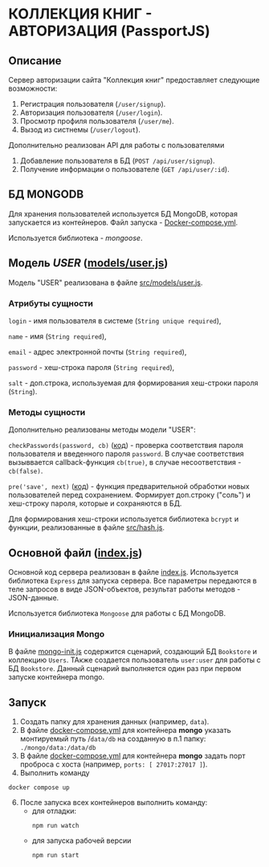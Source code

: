 # КОЛЛЕКЦИЯ КНИГ - АВТОРИЗАЦИЯ (PassportJS)

## Описание

Сервер авторизации сайта "Коллекция книг" предоставляет следующие возможности:
1. Регистрация пользователя (`/user/signup`).
2. Авторизация пользователя (`/user/login`).
3. Просмотр профиля пользователя (`/user/me`).
4. Вызод из систнемы (`/user/logout`).

Дополнительно реализован API для работы с пользователями
1. Добавление пользователя в БД (`POST /api/user/signup`).
2. Получение информации о пользователе (`GET /api/user/:id`).


## БД MONGODB

Для хранения пользователей используется БД MongoDB, которая запускается из контейнеров.
Файл запуска - [Docker-compose.yml](Docker-compose.yml).

Используется библиотека - *mongoose*.

## Модель *USER* ([models/user.js](src/models/user.js))


Модель "USER" реализована в файле [src/models/user.js](src/models/user.js).

### Атрибуты сущности

`login` - имя пользователя в системе (`String unique required`),

`name` - имя (`String required`),

`email` - адрес электронной почты (`String required`),

`password` - хеш-строка пароля (`String required`),

`salt` - доп.строка, используемая для формирования хеш-строки пароля (`String`).


### Методы сущности

Дополнительно реализованы методы модели "USER":

`checkPasswords(password, cb)` ([код](src/models/user.js#L28)) - проверка соответствия пароля пользователя и введенного пароля `password`. В случае соответствия вызыввается callback-функция `cb(true)`, в случае несоответствия - `cb(false)`.


`pre('save', next)` ([код](src/models/user.js#L38)) - функция предварительной обработки новых пользователей перед сохранением. Формирует доп.строку ("соль") и хеш-строку пароля, которые и сохраняются в БД. 

Для формирования хеш-строки используется библиотека `bcrypt` и функции, реализованные в файле [src/hash.js](src/hash.js).



## Основной файл ([index.js](src/index.js))

Основной код сервера реализован в файле [index.js](src/index.js). Используется библиотека `Express` для запуска сервера. Все параметры передаются в теле запросов в виде JSON-объектов, результат работы методов - JSON-данные.

Используется библиотека `Mongoose` для работы с БД MongoDB.

### Инициализация Mongo
В файле [mongo-init.js](mongo-init.js) содержится сценарий, создающий БД `Bookstore` и коллекцию `Users`. ТАкже создается пользователь `user:user` для работы с БД `Bookstore`. Данный сценарий выполняется один раз при первом запуске контейнера mongo.





## Запуск


1. Создать папку для хранения данных (например, `data`).
2. В файле [docker-compose.yml](docker-compose.yml) для контейнера __mongo__  указать монтируемый путь /`data/db` на созданную в п.1 папку: `./mongo/data:/data/db`
3. В файле [docker-compose.yml](docker-compose.yml) для контейнера __mongo__  задать порт проброса с хоста (например, `ports: [ 27017:27017 ]`).
5. Выполнить команду
```
docker compose up
```
6. После запуска всех контейнеров выполнить команду:
   - для отладки:
     ```
     npm run watch
     ```
   - для запуска рабочей версии
     ```
     npm run start
     ``` 